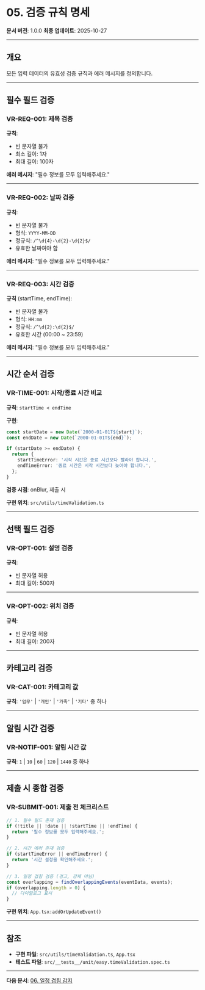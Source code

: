 # 05. 검증 규칙 명세

**문서 버전**: 1.0.0
**최종 업데이트**: 2025-10-27

---

## 개요

모든 입력 데이터의 유효성 검증 규칙과 에러 메시지를 정의합니다.

---

## 필수 필드 검증

### VR-REQ-001: 제목 검증

**규칙**:

- 빈 문자열 불가
- 최소 길이: 1자
- 최대 길이: 100자

**에러 메시지**: "필수 정보를 모두 입력해주세요."

---

### VR-REQ-002: 날짜 검증

**규칙**:

- 빈 문자열 불가
- 형식: `YYYY-MM-DD`
- 정규식: `/^\d{4}-\d{2}-\d{2}$/`
- 유효한 날짜여야 함

**에러 메시지**: "필수 정보를 모두 입력해주세요."

---

### VR-REQ-003: 시간 검증

**규칙** (startTime, endTime):

- 빈 문자열 불가
- 형식: `HH:mm`
- 정규식: `/^\d{2}:\d{2}$/`
- 유효한 시간 (00:00 ~ 23:59)

**에러 메시지**: "필수 정보를 모두 입력해주세요."

---

## 시간 순서 검증

### VR-TIME-001: 시작/종료 시간 비교

**규칙**: `startTime < endTime`

**구현**:

```typescript
const startDate = new Date(`2000-01-01T${start}`);
const endDate = new Date(`2000-01-01T${end}`);

if (startDate >= endDate) {
  return {
    startTimeError: '시작 시간은 종료 시간보다 빨라야 합니다.',
    endTimeError: '종료 시간은 시작 시간보다 늦어야 합니다.',
  };
}
```

**검증 시점**: onBlur, 제출 시

**구현 위치**: `src/utils/timeValidation.ts`

---

## 선택 필드 검증

### VR-OPT-001: 설명 검증

**규칙**:

- 빈 문자열 허용
- 최대 길이: 500자

---

### VR-OPT-002: 위치 검증

**규칙**:

- 빈 문자열 허용
- 최대 길이: 200자

---

## 카테고리 검증

### VR-CAT-001: 카테고리 값

**규칙**: `'업무'` | `'개인'` | `'가족'` | `'기타'` 중 하나

---

## 알림 시간 검증

### VR-NOTIF-001: 알림 시간 값

**규칙**: `1` | `10` | `60` | `120` | `1440` 중 하나

---

## 제출 시 종합 검증

### VR-SUBMIT-001: 제출 전 체크리스트

```typescript
// 1. 필수 필드 존재 검증
if (!title || !date || !startTime || !endTime) {
  return '필수 정보를 모두 입력해주세요.';
}

// 2. 시간 에러 존재 검증
if (startTimeError || endTimeError) {
  return '시간 설정을 확인해주세요.';
}

// 3. 일정 겹침 검증 (경고, 강제 아님)
const overlapping = findOverlappingEvents(eventData, events);
if (overlapping.length > 0) {
  // 다이얼로그 표시
}
```

**구현 위치**: `App.tsx:addOrUpdateEvent()`

---

## 참조

- **구현 파일**: `src/utils/timeValidation.ts`, `App.tsx`
- **테스트 파일**: `src/__tests__/unit/easy.timeValidation.spec.ts`

---

**다음 문서**: [06. 일정 겹침 감지](./06-event-overlap-detection.md)
